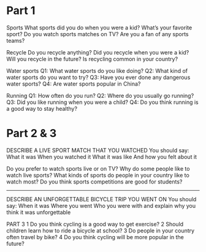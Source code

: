 Part 1
======

Sports
What sports did you do when you were a kid?
What’s your favorite sport?
Do you watch sports matches on TV?
Are you a fan of any sports teams?

Recycle
Do you recycle anything?
Did you recycle when you were a kid?
Will you recycle in the future?
Is recycling common in your country?

Water sports
Q1: What water sports do you like doing?
Q2: What kind of water sports do you want to try?
Q3: Have you ever done any dangerous water sports?
Q4: Are water sports popular in China?

Running
Q1: How often do you run?
Q2: Where do you usually go running?
Q3: Did you like running when you were a child?
Q4: Do you think running is a good way to stay healthy?

Part 2 & 3
==========

DESCRIBE A LIVE SPORT MATCH THAT YOU WATCHED
You should say:
What it was
When you watched it
What it was like
And how you felt about it

Do you prefer to watch sports live or on TV?
Why do some people like to watch live sports?
What kinds of sports do people in your country like to watch most?
Do you think sports competitions are good for students?


----

DESCRIBE AN UNFORGETTABLE BICYCLE TRIP YOU WENT ON
You should say:
When it was
Where you went
Who you were with
and explain why you think it was unforgettable

PART 3
1 Do you think cycling is a good way to get exercise?
2 Should children learn how to ride a bicycle at school?
3 Do people in your country often travel by bike?
4 Do you think cycling will be more popular in the future?